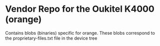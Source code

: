 Vendor Repo for the Oukitel K4000 (orange)
=======================================

Contains blobs (binaries) specific for orange.
These blobs correspond to the proprietary-files.txt file in the device tree
